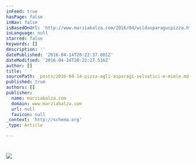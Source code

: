 ```yaml
---
inFeed: true
hasPage: false
inNav: false
isBasedOnUrl: 'http://www.marziabalza.com/2016/04/wildasparaguspizza.html'
inLanguage: null
starred: false
keywords: []
description: ''
datePublished: '2016-04-14T20:22:37.001Z'
dateModified: '2016-04-14T20:22:27.516Z'
author: []
title: ' '
sourcePath: _posts/2016-04-14-pizza-agli-asparagi-selvatici-e-miele.md
published: true
authors: []
publisher:
  name: marziabalza.com
  domain: www.marziabalza.com
  url: null
  favicon: null
_context: 'http://schema.org'
_type: Article

---
```

# ![](http://www.marziabalza.com/wp-content/uploads/2016/04/pizza_asparagi_02.jpg)